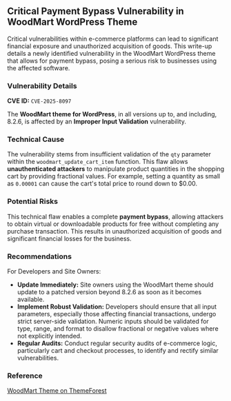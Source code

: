 ## Critical Payment Bypass Vulnerability in WoodMart WordPress Theme

Critical vulnerabilities within e-commerce platforms can lead to significant financial exposure and unauthorized acquisition of goods. This write-up details a newly identified vulnerability in the WoodMart WordPress theme that allows for payment bypass, posing a serious risk to businesses using the affected software.

### Vulnerability Details

**CVE ID:** `CVE-2025-8097`

The **WoodMart theme for WordPress**, in all versions up to, and including, 8.2.6, is affected by an **Improper Input Validation** vulnerability.

### Technical Cause

The vulnerability stems from insufficient validation of the `qty` parameter within the `woodmart_update_cart_item` function. This flaw allows **unauthenticated attackers** to manipulate product quantities in the shopping cart by providing fractional values. For example, setting a quantity as small as `0.00001` can cause the cart's total price to round down to $0.00.

### Potential Risks

This technical flaw enables a complete **payment bypass**, allowing attackers to obtain virtual or downloadable products for free without completing any purchase transaction. This results in unauthorized acquisition of goods and significant financial losses for the business.

### Recommendations

For Developers and Site Owners:

*   **Update Immediately:** Site owners using the WoodMart theme should update to a patched version beyond 8.2.6 as soon as it becomes available.
*   **Implement Robust Validation:** Developers should ensure that all input parameters, especially those affecting financial transactions, undergo strict server-side validation. Numeric inputs should be validated for type, range, and format to disallow fractional or negative values where not explicitly intended.
*   **Regular Audits:** Conduct regular security audits of e-commerce logic, particularly cart and checkout processes, to identify and rectify similar vulnerabilities.

### Reference

[WoodMart Theme on ThemeForest](https://themeforest.net/item/woodmart-woocommerce-wordpress-theme/20264492)